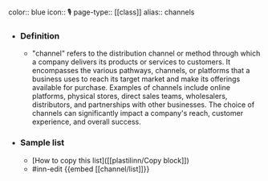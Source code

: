 color:: blue
icon:: 🎙️
page-type:: [[class]]
alias:: channels

- ### Definition 
  - "channel" refers to the distribution channel or method through which a company delivers its products or services to customers. It encompasses the various pathways, channels, or platforms that a business uses to reach its target market and make its offerings available for purchase. Examples of channels include online platforms, physical stores, direct sales teams, wholesalers, distributors, and partnerships with other businesses. The choice of channels can significantly impact a company's reach, customer experience, and overall success.
- ### Sample list
  - [How to copy this list]([[plastilinn/Copy block]])
  - #inn-edit {{embed [[channel/list]]}}


